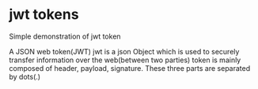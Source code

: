 # jwt tokens

Simple demonstration of jwt token
 
 
 A JSON web token(JWT) jwt is a json Object which is used to securely transfer information over the web(between two parties) token is mainly composed of header, payload, signature. These three parts are separated by dots(.)
